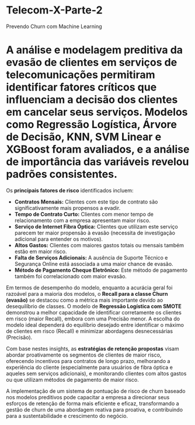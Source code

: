 # Telecom-X-Parte-2
Prevendo Churn com Machine Learning

# A análise e modelagem preditiva da evasão de clientes em serviços de telecomunicações permitiram identificar fatores críticos que influenciam a decisão dos clientes em cancelar seus serviços. Modelos como Regressão Logística, Árvore de Decisão, KNN, SVM Linear e XGBoost foram avaliados, e a análise de importância das variáveis revelou padrões consistentes.

Os **principais fatores de risco** identificados incluem:
*   **Contratos Mensais:** Clientes com este tipo de contrato são significativamente mais propensos a evadir.
*   **Tempo de Contrato Curto:** Clientes com menor tempo de relacionamento com a empresa apresentam maior risco.
*   **Serviço de Internet Fibra Óptica:** Clientes que utilizam este serviço parecem ter maior propensão à evasão (necessita de investigação adicional para entender os motivos).
*   **Altos Gastos:** Clientes com maiores gastos totais ou mensais também estão em maior risco.
*   **Falta de Serviços Adicionais:** A ausência de Suporte Técnico e Segurança Online está associada a uma maior chance de evasão.
*   **Método de Pagamento Cheque Eletrônico:** Este método de pagamento também foi correlacionado com maior evasão.

Em termos de desempenho do modelo, enquanto a acurácia geral foi razoável para a maioria dos modelos, o **Recall para a classe Churn (evasão)** se destacou como a métrica mais importante devido ao desequilíbrio de classes. O modelo de **Regressão Logística com SMOTE** demonstrou a melhor capacidade de identificar corretamente os clientes em risco (maior Recall), embora com uma Precisão menor. A escolha do modelo ideal dependerá do equilíbrio desejado entre identificar o máximo de clientes em risco (Recall) e minimizar abordagens desnecessárias (Precisão).

Com base nestes insights, as **estratégias de retenção propostas** visam abordar proativamente os segmentos de clientes de maior risco, oferecendo incentivos para contratos de longo prazo, melhorando a experiência do cliente (especialmente para usuários de fibra óptica e aqueles sem serviços adicionais), e monitorando clientes com altos gastos ou que utilizam métodos de pagamento de maior risco.

A implementação de um sistema de pontuação de risco de churn baseado nos modelos preditivos pode capacitar a empresa a direcionar seus esforços de retenção de forma mais eficiente e eficaz, transformando a gestão de churn de uma abordagem reativa para proativa, e contribuindo para a sustentabilidade e crescimento do negócio.

